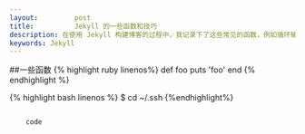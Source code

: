```yaml
---
layout:         post
title:          Jekyll 的一些函数和技巧
description: 在使用 Jekyll 构建博客的过程中，我记录下了这些常见的函数，例如循环输出文章，输出分页等
keywords: Jekyll
---
```

##一些函数
{% highlight ruby linenos%}
def foo
  puts 'foo'
end
{% endhighlight %}

{% highlight bash linenos %}
$ cd ~/.ssh
{%endhighlight%}

<code>
	code
</code>